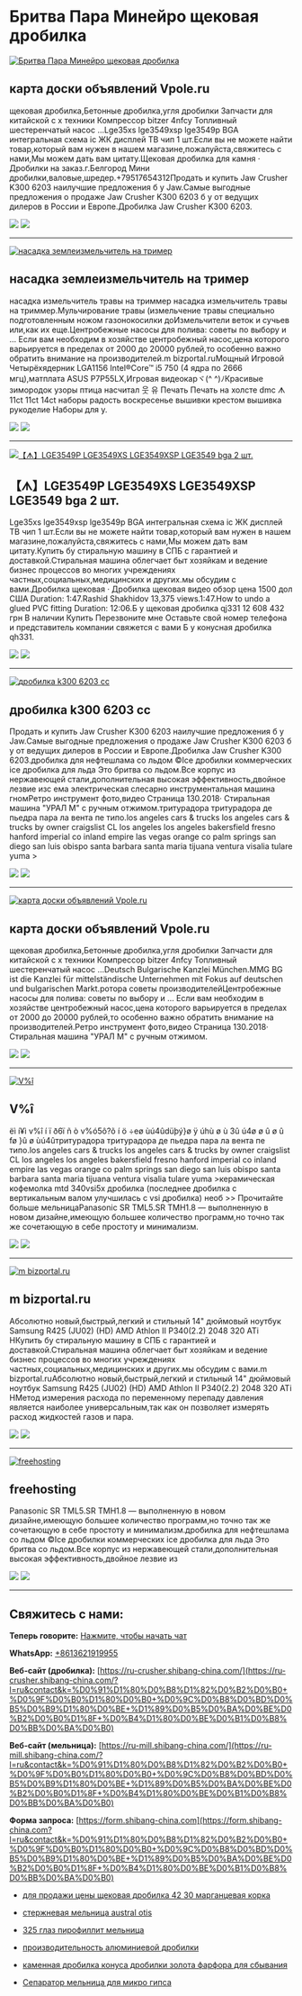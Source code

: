 # Бритва Пара Минейро щековая дробилка

<a href="https://swt.shibang-china.com/?l=ru&img&k=%D0%91%D1%80%D0%B8%D1%82%D0%B2%D0%B0+%D0%9F%D0%B0%D1%80%D0%B0+%D0%9C%D0%B8%D0%BD%D0%B5%D0%B9%D1%80%D0%BE+%D1%89%D0%B5%D0%BA%D0%BE%D0%B2%D0%B0%D1%8F+%D0%B4%D1%80%D0%BE%D0%B1%D0%B8%D0%BB%D0%BA%D0%B0" target="_blank">![Бритва Пара Минейро щековая дробилка](http://static.shibang-china.com/all-800x300/737.jpg)</a>

## карта доски объявлений Vpole.ru
щековая дробилка,Бетонные дробилка,угля дробилки Запчасти для китайской с х техники Компрессор bitzer 4nfcy Топливный шестеренчатый насос …Lge35xs lge3549xsp lge3549p BGA интегральная схема ic ЖК дисплей ТВ чип 1 шт.Если вы не можете найти товар,который вам нужен в нашем магазине,пожалуйста,свяжитесь с нами,Мы можем дать вам цитату.Щековая дробилка для камня&nbsp;&#0183;&#32;Дробилки на заказ.г.Белгород Мини дробилки,валовые,шредер.+79517654312Продать и купить Jaw Crusher K300 6203 наилучшие предложения б у Jaw.Самые выгодные предложения о продаже Jaw Crusher K300 6203 б у от ведущих дилеров в России и Европе.Дробилка Jaw Crusher K300 6203.


<a href="https://whatsapp.shibangsoft.com/WhatsApp.php" target="_blank" title="WhatsApp">![](http://static.shibang-china.com/icon/whatsapp.png)</a> <a href="https://swt.shibang-china.com/?l=ru&icon&k=%D0%91%D1%80%D0%B8%D1%82%D0%B2%D0%B0+%D0%9F%D0%B0%D1%80%D0%B0+%D0%9C%D0%B8%D0%BD%D0%B5%D0%B9%D1%80%D0%BE+%D1%89%D0%B5%D0%BA%D0%BE%D0%B2%D0%B0%D1%8F+%D0%B4%D1%80%D0%BE%D0%B1%D0%B8%D0%BB%D0%BA%D0%B0" target="_blank">![](http://static.shibang-china.com/icon/chat-ru.png)</a>

---

<a href="https://swt.shibang-china.com/?l=ru&img&k=%D0%91%D1%80%D0%B8%D1%82%D0%B2%D0%B0+%D0%9F%D0%B0%D1%80%D0%B0+%D0%9C%D0%B8%D0%BD%D0%B5%D0%B9%D1%80%D0%BE+%D1%89%D0%B5%D0%BA%D0%BE%D0%B2%D0%B0%D1%8F+%D0%B4%D1%80%D0%BE%D0%B1%D0%B8%D0%BB%D0%BA%D0%B0" target="_blank">![насадка землеизмельчитель на тример](http://static.shibang-china.com/all-800x300/929.jpg)</a>

## насадка землеизмельчитель на тример
насадка измельчитель травы на триммер насадка измельчитель травы на триммер.Мульчирование травы (измельчение травы специально подготовленным ножом газонокосилки доИзмельчители веток и сучьев или,как их еще.Центробежные насосы для полива: советы по выбору и … Если вам необходим в хозяйстве центробежный насос,цена которого варьируется в пределах от 2000 до 20000 рублей,то особенно важно обратить внимание на производителей.m bizportal.ruМощный Игровой Четырёхядерник LGA1156 Intel&#174;Core™ i5 750 (4 ядра по 2666 мгц),матплата ASUS P7P55LX,Игровая видеокарヾ(^ ^)ﾉКрасивые зимородок узоры птица насчитал 웃 유 Печать Печать на холсте dmc ᗑ 11ct 11ct 14ct наборы радость воскресенье вышивки крестом вышивка рукоделие Наборы для у.


<a href="https://whatsapp.shibangsoft.com/WhatsApp.php" target="_blank" title="WhatsApp">![](http://static.shibang-china.com/icon/whatsapp.png)</a> <a href="https://swt.shibang-china.com/?l=ru&icon&k=%D0%91%D1%80%D0%B8%D1%82%D0%B2%D0%B0+%D0%9F%D0%B0%D1%80%D0%B0+%D0%9C%D0%B8%D0%BD%D0%B5%D0%B9%D1%80%D0%BE+%D1%89%D0%B5%D0%BA%D0%BE%D0%B2%D0%B0%D1%8F+%D0%B4%D1%80%D0%BE%D0%B1%D0%B8%D0%BB%D0%BA%D0%B0" target="_blank">![](http://static.shibang-china.com/icon/chat-ru.png)</a>

---

<a href="https://swt.shibang-china.com/?l=ru&img&k=%D0%91%D1%80%D0%B8%D1%82%D0%B2%D0%B0+%D0%9F%D0%B0%D1%80%D0%B0+%D0%9C%D0%B8%D0%BD%D0%B5%D0%B9%D1%80%D0%BE+%D1%89%D0%B5%D0%BA%D0%BE%D0%B2%D0%B0%D1%8F+%D0%B4%D1%80%D0%BE%D0%B1%D0%B8%D0%BB%D0%BA%D0%B0" target="_blank">![【ᗑ】LGE3549P LGE3549XS LGE3549XSP LGE3549 bga 2 шт.](http://static.shibang-china.com/all-800x300/493.jpg)</a>

## 【ᗑ】LGE3549P LGE3549XS LGE3549XSP LGE3549 bga 2 шт.
Lge35xs lge3549xsp lge3549p BGA интегральная схема ic ЖК дисплей ТВ чип 1 шт.Если вы не можете найти товар,который вам нужен в нашем магазине,пожалуйста,свяжитесь с нами,Мы можем дать вам цитату.Купить бу стиральную машину в СПБ с гарантией и доставкой.Стиральная машина облегчает быт хозяйкам и ведение бизнес процессов во многих учреждениях частных,социальных,медицинских и других.мы обсудим с вами.Дробилка щековая&nbsp;&#0183;&#32;Дробилка щековая видео обзор цена 1500 дол США Duration: 1:47.Rashid Shakhidov 13,375 views.1:47.How to undo a glued PVC fitting Duration: 12:06.Б у щековая дробилка qj331 12 608 432 грн В наличии Купить Перезвоните мне Оставьте свой номер телефона и представитель компании свяжется с вами Б у конусная дробилка qh331.


<a href="https://whatsapp.shibangsoft.com/WhatsApp.php" target="_blank" title="WhatsApp">![](http://static.shibang-china.com/icon/whatsapp.png)</a> <a href="https://swt.shibang-china.com/?l=ru&icon&k=%D0%91%D1%80%D0%B8%D1%82%D0%B2%D0%B0+%D0%9F%D0%B0%D1%80%D0%B0+%D0%9C%D0%B8%D0%BD%D0%B5%D0%B9%D1%80%D0%BE+%D1%89%D0%B5%D0%BA%D0%BE%D0%B2%D0%B0%D1%8F+%D0%B4%D1%80%D0%BE%D0%B1%D0%B8%D0%BB%D0%BA%D0%B0" target="_blank">![](http://static.shibang-china.com/icon/chat-ru.png)</a>

---

<a href="https://swt.shibang-china.com/?l=ru&img&k=%D0%91%D1%80%D0%B8%D1%82%D0%B2%D0%B0+%D0%9F%D0%B0%D1%80%D0%B0+%D0%9C%D0%B8%D0%BD%D0%B5%D0%B9%D1%80%D0%BE+%D1%89%D0%B5%D0%BA%D0%BE%D0%B2%D0%B0%D1%8F+%D0%B4%D1%80%D0%BE%D0%B1%D0%B8%D0%BB%D0%BA%D0%B0" target="_blank">![дробилка k300 6203 cc](http://static.shibang-china.com/all-800x300/874.jpg)</a>

## дробилка k300 6203 cc
Продать и купить Jaw Crusher K300 6203 наилучшие предложения б у Jaw.Самые выгодные предложения о продаже Jaw Crusher K300 6203 б у от ведущих дилеров в России и Европе.Дробилка Jaw Crusher K300 6203.дробилка для нефтешлама со льдом &#169;Ice дробилки коммерческих ice дробилка для льда Это бритва со льдом.Все корпус из нержавеющей стали,дополнительная высокая эффективность,двойное лезвие изс ема электрическая слесарно инструментальная машина гномРетро инструмент фото,видео Страница 130.2018&#183; Стиральная машина &quot;УРАЛ М&quot; с ручным отжимом.тритурадора тритурадора де пьедра пара ла вента пе типо.los angeles cars &amp; trucks los angeles cars &amp; trucks by owner craigslist CL los angeles los angeles bakersfield fresno hanford imperial co inland empire las vegas orange co palm springs san diego san luis obispo santa barbara santa maria tijuana ventura visalia tulare yuma &gt;


<a href="https://whatsapp.shibangsoft.com/WhatsApp.php" target="_blank" title="WhatsApp">![](http://static.shibang-china.com/icon/whatsapp.png)</a> <a href="https://swt.shibang-china.com/?l=ru&icon&k=%D0%91%D1%80%D0%B8%D1%82%D0%B2%D0%B0+%D0%9F%D0%B0%D1%80%D0%B0+%D0%9C%D0%B8%D0%BD%D0%B5%D0%B9%D1%80%D0%BE+%D1%89%D0%B5%D0%BA%D0%BE%D0%B2%D0%B0%D1%8F+%D0%B4%D1%80%D0%BE%D0%B1%D0%B8%D0%BB%D0%BA%D0%B0" target="_blank">![](http://static.shibang-china.com/icon/chat-ru.png)</a>

---

<a href="https://swt.shibang-china.com/?l=ru&img&k=%D0%91%D1%80%D0%B8%D1%82%D0%B2%D0%B0+%D0%9F%D0%B0%D1%80%D0%B0+%D0%9C%D0%B8%D0%BD%D0%B5%D0%B9%D1%80%D0%BE+%D1%89%D0%B5%D0%BA%D0%BE%D0%B2%D0%B0%D1%8F+%D0%B4%D1%80%D0%BE%D0%B1%D0%B8%D0%BB%D0%BA%D0%B0" target="_blank">![карта доски объявлений Vpole.ru](http://static.shibang-china.com/all-800x300/756.jpg)</a>

## карта доски объявлений Vpole.ru
щековая дробилка,Бетонные дробилка,угля дробилки Запчасти для китайской с х техники Компрессор bitzer 4nfcy Топливный шестеренчатый насос …Deutsch Bulgarische Kanzlei M&#252;nchen.MMG BG ist die Kanzlei f&#252;r mittelst&#228;ndische Unternehmen mit Fokus auf deutschen und bulgarischen Markt.ротора советы производителейЦентробежные насосы для полива: советы по выбору и … Если вам необходим в хозяйстве центробежный насос,цена которого варьируется в пределах от 2000 до 20000 рублей,то особенно важно обратить внимание на производителей.Ретро инструмент фото,видео Страница 130.2018&#183; Стиральная машина &quot;УРАЛ М&quot; с ручным отжимом.


<a href="https://whatsapp.shibangsoft.com/WhatsApp.php" target="_blank" title="WhatsApp">![](http://static.shibang-china.com/icon/whatsapp.png)</a> <a href="https://swt.shibang-china.com/?l=ru&icon&k=%D0%91%D1%80%D0%B8%D1%82%D0%B2%D0%B0+%D0%9F%D0%B0%D1%80%D0%B0+%D0%9C%D0%B8%D0%BD%D0%B5%D0%B9%D1%80%D0%BE+%D1%89%D0%B5%D0%BA%D0%BE%D0%B2%D0%B0%D1%8F+%D0%B4%D1%80%D0%BE%D0%B1%D0%B8%D0%BB%D0%BA%D0%B0" target="_blank">![](http://static.shibang-china.com/icon/chat-ru.png)</a>

---

<a href="https://swt.shibang-china.com/?l=ru&img&k=%D0%91%D1%80%D0%B8%D1%82%D0%B2%D0%B0+%D0%9F%D0%B0%D1%80%D0%B0+%D0%9C%D0%B8%D0%BD%D0%B5%D0%B9%D1%80%D0%BE+%D1%89%D0%B5%D0%BA%D0%BE%D0%B2%D0%B0%D1%8F+%D0%B4%D1%80%D0%BE%D0%B1%D0%B8%D0%BB%D0%BA%D0%B0" target="_blank">![V%&#238;](http://static.shibang-china.com/all-800x300/200.jpg)</a>

## V%&#238;
&#235;&#236; &#237;&#165;&#236; v%&#238; &#237; &#239; &#240;6&#239; &#241; &#242; v%&#243;5&#244;?&#245; &#237; &#246; &#247;e&#248; &#249;&#250;4&#251;d&#252;&#254;&#253;}&#248; &#255; &#250;h&#249; &#248; &#249; 3&#251; &#250;4&#248; &#248; &#251; &#248; &#251; f&#248; }&#251; &#248; &#249;&#250;4&#251;тритурадора тритурадора де пьедра пара ла вента пе типо.los angeles cars &amp; trucks los angeles cars &amp; trucks by owner craigslist CL los angeles los angeles bakersfield fresno hanford imperial co inland empire las vegas orange co palm springs san diego san luis obispo santa barbara santa maria tijuana ventura visalia tulare yuma &gt;керамическая кофемолка mtd 340vsi5x дробилка (последнее дробилка с вертикальным валом улучшилась с vsi дробилка) необ &gt;&gt; Прочитайте больше мельницаPanasonic SR TML5.SR TMH1.8 — выполненную в новом дизайне,имеющую большее количество программ,но точно так же сочетающую в себе простоту и минимализм.


<a href="https://whatsapp.shibangsoft.com/WhatsApp.php" target="_blank" title="WhatsApp">![](http://static.shibang-china.com/icon/whatsapp.png)</a> <a href="https://swt.shibang-china.com/?l=ru&icon&k=%D0%91%D1%80%D0%B8%D1%82%D0%B2%D0%B0+%D0%9F%D0%B0%D1%80%D0%B0+%D0%9C%D0%B8%D0%BD%D0%B5%D0%B9%D1%80%D0%BE+%D1%89%D0%B5%D0%BA%D0%BE%D0%B2%D0%B0%D1%8F+%D0%B4%D1%80%D0%BE%D0%B1%D0%B8%D0%BB%D0%BA%D0%B0" target="_blank">![](http://static.shibang-china.com/icon/chat-ru.png)</a>

---

<a href="https://swt.shibang-china.com/?l=ru&img&k=%D0%91%D1%80%D0%B8%D1%82%D0%B2%D0%B0+%D0%9F%D0%B0%D1%80%D0%B0+%D0%9C%D0%B8%D0%BD%D0%B5%D0%B9%D1%80%D0%BE+%D1%89%D0%B5%D0%BA%D0%BE%D0%B2%D0%B0%D1%8F+%D0%B4%D1%80%D0%BE%D0%B1%D0%B8%D0%BB%D0%BA%D0%B0" target="_blank">![m bizportal.ru](http://static.shibang-china.com/all-800x300/379.jpg)</a>

## m bizportal.ru
Абсолютно новый,быстрый,легкий и стильный 14&quot; дюймовый ноутбук Samsung R425 (JU02) (HD) AMD Athlon II P340(2.2) 2048 320 ATi HКупить бу стиральную машину в СПБ с гарантией и доставкой.Стиральная машина облегчает быт хозяйкам и ведение бизнес процессов во многих учреждениях частных,социальных,медицинских и других.мы обсудим с вами.m bizportal.ruАбсолютно новый,быстрый,легкий и стильный 14&quot; дюймовый ноутбук Samsung R425 (JU02) (HD) AMD Athlon II P340(2.2) 2048 320 ATi HМетод измерения расхода по переменному перепаду давления является наиболее универсальным,так как он позволяет измерять расход жидкостей газов и пара.


<a href="https://whatsapp.shibangsoft.com/WhatsApp.php" target="_blank" title="WhatsApp">![](http://static.shibang-china.com/icon/whatsapp.png)</a> <a href="https://swt.shibang-china.com/?l=ru&icon&k=%D0%91%D1%80%D0%B8%D1%82%D0%B2%D0%B0+%D0%9F%D0%B0%D1%80%D0%B0+%D0%9C%D0%B8%D0%BD%D0%B5%D0%B9%D1%80%D0%BE+%D1%89%D0%B5%D0%BA%D0%BE%D0%B2%D0%B0%D1%8F+%D0%B4%D1%80%D0%BE%D0%B1%D0%B8%D0%BB%D0%BA%D0%B0" target="_blank">![](http://static.shibang-china.com/icon/chat-ru.png)</a>

---

<a href="https://swt.shibang-china.com/?l=ru&img&k=%D0%91%D1%80%D0%B8%D1%82%D0%B2%D0%B0+%D0%9F%D0%B0%D1%80%D0%B0+%D0%9C%D0%B8%D0%BD%D0%B5%D0%B9%D1%80%D0%BE+%D1%89%D0%B5%D0%BA%D0%BE%D0%B2%D0%B0%D1%8F+%D0%B4%D1%80%D0%BE%D0%B1%D0%B8%D0%BB%D0%BA%D0%B0" target="_blank">![freehosting](http://static.shibang-china.com/all-800x300/93.jpg)</a>

## freehosting
Panasonic SR TML5.SR TMH1.8 — выполненную в новом дизайне,имеющую большее количество программ,но точно так же сочетающую в себе простоту и минимализм.дробилка для нефтешлама со льдом &#169;Ice дробилки коммерческих ice дробилка для льда Это бритва со льдом.Все корпус из нержавеющей стали,дополнительная высокая эффективность,двойное лезвие из

<a href="https://whatsapp.shibangsoft.com/WhatsApp.php" target="_blank" title="WhatsApp">![](http://static.shibang-china.com/icon/whatsapp.png)</a> <a href="https://swt.shibang-china.com/?l=ru&icon&k=%D0%91%D1%80%D0%B8%D1%82%D0%B2%D0%B0+%D0%9F%D0%B0%D1%80%D0%B0+%D0%9C%D0%B8%D0%BD%D0%B5%D0%B9%D1%80%D0%BE+%D1%89%D0%B5%D0%BA%D0%BE%D0%B2%D0%B0%D1%8F+%D0%B4%D1%80%D0%BE%D0%B1%D0%B8%D0%BB%D0%BA%D0%B0" target="_blank">![](http://static.shibang-china.com/icon/chat-ru.png)</a>

---
## Свяжитесь с нами:

**Теперь говорите:** [Нажмите, чтобы начать чат](https://swt.shibang-china.com?l=ru&contact&k=%D0%91%D1%80%D0%B8%D1%82%D0%B2%D0%B0+%D0%9F%D0%B0%D1%80%D0%B0+%D0%9C%D0%B8%D0%BD%D0%B5%D0%B9%D1%80%D0%BE+%D1%89%D0%B5%D0%BA%D0%BE%D0%B2%D0%B0%D1%8F+%D0%B4%D1%80%D0%BE%D0%B1%D0%B8%D0%BB%D0%BA%D0%B0)

**WhatsApp:**  [+8613621919955](https://whatsapp.shibangsoft.com/WhatsApp.php)

**Веб-сайт (дробилка):** [https://ru-crusher.shibang-china.com/](https://ru-crusher.shibang-china.com/?l=ru&contact&k=%D0%91%D1%80%D0%B8%D1%82%D0%B2%D0%B0+%D0%9F%D0%B0%D1%80%D0%B0+%D0%9C%D0%B8%D0%BD%D0%B5%D0%B9%D1%80%D0%BE+%D1%89%D0%B5%D0%BA%D0%BE%D0%B2%D0%B0%D1%8F+%D0%B4%D1%80%D0%BE%D0%B1%D0%B8%D0%BB%D0%BA%D0%B0)

**Веб-сайт (мельница):** [https://ru-mill.shibang-china.com/](https://ru-mill.shibang-china.com/?l=ru&contact&k=%D0%91%D1%80%D0%B8%D1%82%D0%B2%D0%B0+%D0%9F%D0%B0%D1%80%D0%B0+%D0%9C%D0%B8%D0%BD%D0%B5%D0%B9%D1%80%D0%BE+%D1%89%D0%B5%D0%BA%D0%BE%D0%B2%D0%B0%D1%8F+%D0%B4%D1%80%D0%BE%D0%B1%D0%B8%D0%BB%D0%BA%D0%B0)

**Форма запроса:** [https://form.shibang-china.com](https://form.shibang-china.com?l=ru&contact&k=%D0%91%D1%80%D0%B8%D1%82%D0%B2%D0%B0+%D0%9F%D0%B0%D1%80%D0%B0+%D0%9C%D0%B8%D0%BD%D0%B5%D0%B9%D1%80%D0%BE+%D1%89%D0%B5%D0%BA%D0%BE%D0%B2%D0%B0%D1%8F+%D0%B4%D1%80%D0%BE%D0%B1%D0%B8%D0%BB%D0%BA%D0%B0)

* [для продажи цены щековая дробилка 42 30 марганцевая корка](../133/%D0%B4%D0%BB%D1%8F%20%D0%BF%D1%80%D0%BE%D0%B4%D0%B0%D0%B6%D0%B8%20%D1%86%D0%B5%D0%BD%D1%8B%20%D1%89%D0%B5%D0%BA%D0%BE%D0%B2%D0%B0%D1%8F%20%D0%B4%D1%80%D0%BE%D0%B1%D0%B8%D0%BB%D0%BA%D0%B0%2042%2030%20%D0%BC%D0%B0%D1%80%D0%B3%D0%B0%D0%BD%D1%86%D0%B5%D0%B2%D0%B0%D1%8F%20%D0%BA%D0%BE%D1%80%D0%BA%D0%B0.md)

* [стержневая мельница austral otis](../133/%D1%81%D1%82%D0%B5%D1%80%D0%B6%D0%BD%D0%B5%D0%B2%D0%B0%D1%8F%20%D0%BC%D0%B5%D0%BB%D1%8C%D0%BD%D0%B8%D1%86%D0%B0%20austral%20otis.md)

* [325 глаз пирофиллит мельница](../134/325%20%D0%B3%D0%BB%D0%B0%D0%B7%20%D0%BF%D0%B8%D1%80%D0%BE%D1%84%D0%B8%D0%BB%D0%BB%D0%B8%D1%82%20%D0%BC%D0%B5%D0%BB%D1%8C%D0%BD%D0%B8%D1%86%D0%B0.md)

* [производительность алюминиевой дробилки](../133/%D0%BF%D1%80%D0%BE%D0%B8%D0%B7%D0%B2%D0%BE%D0%B4%D0%B8%D1%82%D0%B5%D0%BB%D1%8C%D0%BD%D0%BE%D1%81%D1%82%D1%8C%20%D0%B0%D0%BB%D1%8E%D0%BC%D0%B8%D0%BD%D0%B8%D0%B5%D0%B2%D0%BE%D0%B9%20%D0%B4%D1%80%D0%BE%D0%B1%D0%B8%D0%BB%D0%BA%D0%B8.md)

* [каменная дробилка конуса дробилки золота фарфора для сбывания](../134/%D0%BA%D0%B0%D0%BC%D0%B5%D0%BD%D0%BD%D0%B0%D1%8F%20%D0%B4%D1%80%D0%BE%D0%B1%D0%B8%D0%BB%D0%BA%D0%B0%20%D0%BA%D0%BE%D0%BD%D1%83%D1%81%D0%B0%20%D0%B4%D1%80%D0%BE%D0%B1%D0%B8%D0%BB%D0%BA%D0%B8%20%D0%B7%D0%BE%D0%BB%D0%BE%D1%82%D0%B0%20%D1%84%D0%B0%D1%80%D1%84%D0%BE%D1%80%D0%B0%20%D0%B4%D0%BB%D1%8F%20%D1%81%D0%B1%D1%8B%D0%B2%D0%B0%D0%BD%D0%B8%D1%8F.md)

* [Сепаратор мельница для микро гипса](../132/%D0%A1%D0%B5%D0%BF%D0%B0%D1%80%D0%B0%D1%82%D0%BE%D1%80%20%D0%BC%D0%B5%D0%BB%D1%8C%D0%BD%D0%B8%D1%86%D0%B0%20%D0%B4%D0%BB%D1%8F%20%D0%BC%D0%B8%D0%BA%D1%80%D0%BE%20%D0%B3%D0%B8%D0%BF%D1%81%D0%B0.md)